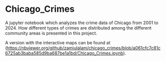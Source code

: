 # Chicago_Crimes

A jupyter notebook which analyzes the crime data of Chicago from 2001 to 2024. How different types of crimes are distributed among the different community areas is presented
in this project.

A version with the interactive maps can be found at (https://nbviewer.org/github/zamiulalam/chicago_crimes/blob/a061cfc7c81c6725ab3baba585d9ba687be1a1bd/Chicago_Crimes.ipynb).
